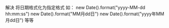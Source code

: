 解决 将日期格式化为指定格式
如： new Date().format("yyyy-MM-dd hh:mm:ss")
     new Date().format("MM月dd日")
	 new Date().format("yyyy年MM月dd日") 等等